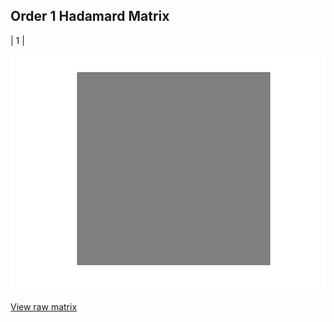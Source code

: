 ## Order 1 Hadamard Matrix

| 1 |

<img src="1.png" class="img-responsive" alt=""> 

[View raw matrix](order1.txt)
